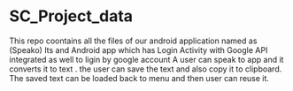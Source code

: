 # SC_Project_data
This repo coontains all the files of our android application named as (Speako)
Its and Android app which has Login Activity with Google API integrated as well to ligin by google account
A user can speak to app and it converts it to text . the user can save the text and also copy it to clipboard.
The saved text can be loaded back to menu and then user can reuse it.

